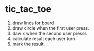 # tic_tac_toe
1. draw lines for board
2. draw circle when the first user press.
3. daw x when the second user presss
4. calculate result each user turn
5. mark the result.
